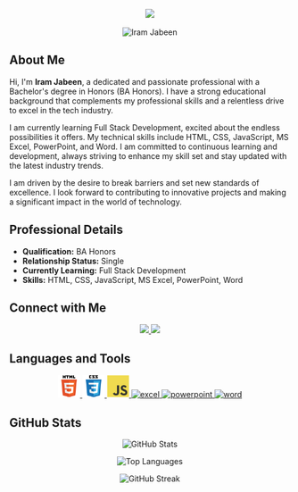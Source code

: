 <p align="center">
  <img src="https://readme-typing-svg.herokuapp.com?color=0d8eceF&size=30&center=true&vCenter=true&width=550&height=70&duration=2500&lines=Hello+World!+👋;+I'm+Iram+Jabeen;+A+Passionate+Tech+Enthusiast;+Full+Stack+Development+Learner;Skilled+in+HTML,+CSS;+JavaScript,+MS+360">
</p>

<p align="center">
  <img src="https://i.postimg.cc/23NpsTNp/new.avif" width="626" height="351" alt="Iram Jabeen">
</p>

## About Me

Hi, I'm **Iram Jabeen**, a dedicated and passionate professional with a Bachelor's degree in Honors (BA Honors). I have a strong educational background that complements my professional skills and a relentless drive to excel in the tech industry.

I am currently learning Full Stack Development, excited about the endless possibilities it offers. My technical skills include HTML, CSS, JavaScript, MS Excel, PowerPoint, and Word. I am committed to continuous learning and development, always striving to enhance my skill set and stay updated with the latest industry trends.

I am driven by the desire to break barriers and set new standards of excellence. I look forward to contributing to innovative projects and making a significant impact in the world of technology.

## Professional Details

- **Qualification:** BA Honors
- **Relationship Status:** Single
- **Currently Learning:** Full Stack Development
- **Skills:** HTML, CSS, JavaScript, MS Excel, PowerPoint, Word

## Connect with Me

<p align="center">
  <a href="https://github.com/Iram-emir">
    <img src="https://img.shields.io/badge/GitHub-Iram--emir-green?style=for-the-badge&logo=github">
  </a>
  <a href="https://www.linkedin.com/in/iram-jabeen-08ba631b0/">
    <img src="https://img.shields.io/badge/LinkedIn-Connect-blue?style=for-the-badge&logo=linkedin">
  </a>
</p>

## Languages and Tools

<p align="center">
  <a href="https://www.w3.org/html/" target="_blank">
    <img src="https://raw.githubusercontent.com/devicons/devicon/master/icons/html5/html5-original-wordmark.svg" alt="html5" width="40" height="40"/> 
  </a>
  <a href="https://www.w3schools.com/css/" target="_blank">
    <img src="https://raw.githubusercontent.com/devicons/devicon/master/icons/css3/css3-original-wordmark.svg" alt="css3" width="40" height="40"/> 
  </a>
  <a href="https://www.javascript.com/" target="_blank">
    <img src="https://raw.githubusercontent.com/devicons/devicon/master/icons/javascript/javascript-original.svg" alt="javascript" width="40" height="40"/> 
  </a>
  <a href="https://www.microsoft.com/en-us/microsoft-365/excel" target="_blank">
    <img src="https://cdn.jsdelivr.net/npm/simple-icons@3.13.0/icons/microsoftexcel.svg" alt="excel" width="40" height="40"/> 
  </a>
  <a href="https://www.microsoft.com/en-us/microsoft-365/powerpoint" target="_blank">
    <img src="https://cdn.jsdelivr.net/npm/simple-icons@3.13.0/icons/microsoftpowerpoint.svg" alt="powerpoint" width="40" height="40"/> 
  </a>
  <a href="https://www.microsoft.com/en-us/microsoft-365/word" target="_blank">
    <img src="https://cdn.jsdelivr.net/npm/simple-icons@3.13.0/icons/microsoftword.svg" alt="word" width="40" height="40"/> 
  </a>
</p>

## GitHub Stats

<p align="center">
    <img src="https://github-readme-stats.vercel.app/api?username=Iram-emir&count_private=true&show_icons=true&theme=radical" alt="GitHub Stats"/>
</p>

<p align="center">
    <img src="https://github-readme-stats.vercel.app/api/top-langs/?username=Iram-emir&layout=compact&theme=radical&count_private=true" alt="Top Languages"/>
</p>

<p align="center">
    <img src="https://github-readme-streak-stats.herokuapp.com?user=Iram-emir&theme=vision-friendly-dark" alt="GitHub Streak"/>
</p>
